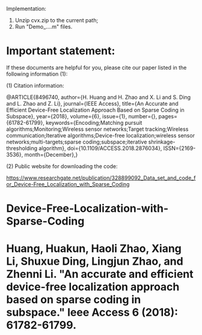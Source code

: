 Implementation:
1. Unzip cvx.zip to the current path; 
2. Run "Demo_....m" files. 

# Important statement:
If these documents are helpful for you, please cite our paper listed in the following information (1):

(1) Citation information:

@ARTICLE{8496740, 
author={H. Huang and H. Zhao and X. Li and S. Ding and L. Zhao and Z. Li}, 
journal={IEEE Access}, 
title={An Accurate and Efficient Device-Free Localization Approach Based on Sparse Coding in Subspace}, 
year={2018}, 
volume={6}, 
issue={1},
number={}, 
pages={61782-61799}, 
keywords={Encoding;Matching pursuit algorithms;Monitoring;Wireless sensor networks;Target tracking;Wireless communication;Iterative algorithms;Device-free localization;wireless sensor networks;multi-targets;sparse coding;subspace;iterative shrinkage-thresholding algorithm}, 
doi={10.1109/ACCESS.2018.2876034}, 
ISSN={2169-3536}, 
month={December},}

(2) Public website for downloading the code:

https://www.researchgate.net/publication/328899092_Data_set_and_code_for_Device-Free_Localization_with_Sparse_Coding



# Device-Free-Localization-with-Sparse-Coding
# Huang, Huakun, Haoli Zhao, Xiang Li, Shuxue Ding, Lingjun Zhao, and Zhenni Li. "An accurate and efficient device-free localization approach based on sparse coding in subspace." Ieee Access 6 (2018): 61782-61799.
